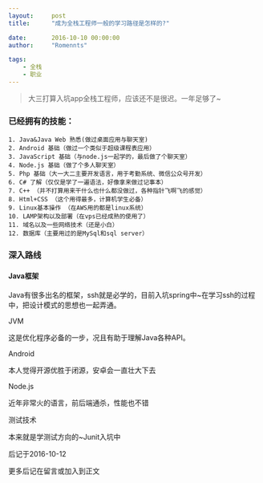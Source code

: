 ```yaml
---
layout:     post
title:      "成为全栈工程师一般的学习路径是怎样的?"

date:       2016-10-10 00:00:00
author:     "Romennts"

tags:
    - 全栈
    - 职业
---
```



> 大三打算入坑app全栈工程师，应该还不是很迟。一年足够了~

### 已经拥有的技能：

```
1. Java&Java Web 熟悉(做过桌面应用与聊天室)
2. Android 基础（做过一个类似于超级课程表应用）
3. JavaScript 基础（与node.js一起学的，最后做了个聊天室）
4. Node.js 基础（做了个多人聊天室）
5. Php 基础（大一大二主要开发语言，用于考勤系统、微信公众号开发）
6. C# 了解（仅仅是学了一遍语法，好像拿来做过记事本）
7. C++ （并不打算用来干什么也什么都没做过，各种指针飞啊飞的感觉）
8. Html+CSS （这个用得最多，计算机学生必备）
9. Linux基本操作 （在AWS用的都是linux系统）
10. LAMP架构以及部署（在vps已经成熟的使用了）
11. 域名以及一些网络技术（还是小白）
12. 数据库（主要用过的是MySql和sql server）
```

### 深入路线

#### Java框架
Java有很多出名的框架，ssh就是必学的，目前入坑spring中~在学习ssh的过程中，把设计模式的思想也一起弄通。

JVM

这是优化程序必备的一步，况且有助于理解Java各种API。

Android

本人觉得开源优胜于闭源，安卓会一直壮大下去

Node.js

近年非常火的语言，前后端通杀，性能也不错

测试技术

本来就是学测试方向的~Junit入坑中


后记于2016-10-12

更多后记在留言或加入到正文
